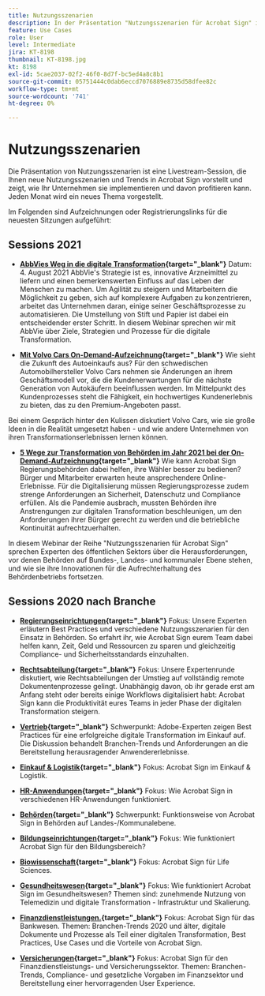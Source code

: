 ```yaml
---
title: Nutzungsszenarien
description: In der Präsentation "Nutzungsszenarien für Acrobat Sign" im Livestream erfahrt ihr, wie neue Nutzungsszenarien und Trends in eurem Unternehmen umgesetzt und genutzt werden können.
feature: Use Cases
role: User
level: Intermediate
jira: KT-8198
thumbnail: KT-8198.jpg
kt: 8198
exl-id: 5cae2037-02f2-46f0-8d7f-bc5ed4a8c8b1
source-git-commit: 05751444c0dab6eccd7076889e8735d58dfee82c
workflow-type: tm+mt
source-wordcount: '741'
ht-degree: 0%

---
```


# Nutzungsszenarien

Die Präsentation von Nutzungsszenarien ist eine Livestream-Session, die Ihnen neue Nutzungsszenarien und Trends in Acrobat Sign vorstellt und zeigt, wie Ihr Unternehmen sie implementieren und davon profitieren kann. Jeden Monat wird ein neues Thema vorgestellt.

Im Folgenden sind Aufzeichnungen oder Registrierungslinks für die neuesten Sitzungen aufgeführt:

## Sessions 2021

* **[AbbVies Weg in die digitale Transformation](https://use-case-showcase-with-abbvie.joinus.adobeevents.com/){target="_blank"}**
Datum: 4. August 2021 AbbVie&#39;s Strategie ist es, innovative Arzneimittel zu liefern und einen bemerkenswerten Einfluss auf das Leben der Menschen zu machen. Um Agilität zu steigern und Mitarbeitern die Möglichkeit zu geben, sich auf komplexere Aufgaben zu konzentrieren, arbeitet das Unternehmen daran, einige seiner Geschäftsprozesse zu automatisieren. Die Umstellung von Stift und Papier ist dabei ein entscheidender erster Schritt. In diesem Webinar sprechen wir mit AbbVie über Ziele, Strategien und Prozesse für die digitale Transformation.

* **[Mit Volvo Cars On-Demand-Aufzeichnung](https://gateway.on24.com/wcc/eh/2172296/lp/2963219/adobe-sign-use-case-showcase%3A-featuring-volvo-cars/){target="_blank"}**
Wie sieht die Zukunft des Autoeinkaufs aus? Für den schwedischen Automobilhersteller Volvo Cars nehmen sie Änderungen an ihrem Geschäftsmodell vor, die die Kundenerwartungen für die nächste Generation von Autokäufern beeinflussen werden. Im Mittelpunkt des Kundenprozesses steht die Fähigkeit, ein hochwertiges Kundenerlebnis zu bieten, das zu den Premium-Angeboten passt.

Bei einem Gespräch hinter den Kulissen diskutiert Volvo Cars, wie sie große Ideen in die Realität umgesetzt haben - und wie andere Unternehmen von ihren Transformationserlebnissen lernen können.

* **[5 Wege zur Transformation von Behörden im Jahr 2021 bei der On-Demand-Aufzeichnung](https://gateway.on24.com/wcc/eh/2172296/lp/2790280/5-ways-government-agencies-will-transform-in-2021-/){target="_blank"}**
Wie kann Acrobat Sign Regierungsbehörden dabei helfen, ihre Wähler besser zu bedienen? Bürger und Mitarbeiter erwarten heute ansprechendere Online-Erlebnisse. Für die Digitalisierung müssen Regierungsprozesse zudem strenge Anforderungen an Sicherheit, Datenschutz und Compliance erfüllen. Als die Pandemie ausbrach, mussten Behörden ihre Anstrengungen zur digitalen Transformation beschleunigen, um den Anforderungen ihrer Bürger gerecht zu werden und die betriebliche Kontinuität aufrechtzuerhalten.

In diesem Webinar der Reihe &quot;Nutzungsszenarien für Acrobat Sign&quot; sprechen Experten des öffentlichen Sektors über die Herausforderungen, vor denen Behörden auf Bundes-, Landes- und kommunaler Ebene stehen, und wie sie ihre Innovationen für die Aufrechterhaltung des Behördenbetriebs fortsetzen.

## Sessions 2020 nach Branche

* **[Regierungseinrichtungen](https://event.on24.com/wcc/r/2790280/7FFF27458A6834FDF8C73C5149637590?partnerref=EXL){target="_blank"}**
Fokus: Unsere Experten erläutern Best Practices und verschiedene Nutzungsszenarien für den Einsatz in Behörden. So erfahrt ihr, wie Acrobat Sign eurem Team dabei helfen kann, Zeit, Geld und Ressourcen zu sparen und gleichzeitig Compliance- und Sicherheitsstandards einzuhalten.

* **[Rechtsabteilung](https://event.on24.com/wcc/r/2634329/292CA0B317E56600A114508CC55376BF?partnerref=EXL){target="_blank"}**
Fokus: Unsere Expertenrunde diskutiert, wie Rechtsabteilungen der Umstieg auf vollständig remote Dokumentenprozesse gelingt. Unabhängig davon, ob ihr gerade erst am Anfang steht oder bereits einige Workflows digitalisiert habt: Acrobat Sign kann die Produktivität eures Teams in jeder Phase der digitalen Transformation steigern.

* **[Vertrieb](https://acrobat.adobe.com/us/en/business/webinars/adobe-sign-use-case-showcase-sales.html){target="_blank"}**
Schwerpunkt: Adobe-Experten zeigen Best Practices für eine erfolgreiche digitale Transformation im Einkauf auf. Die Diskussion behandelt Branchen-Trends und Anforderungen an die Bereitstellung herausragender Anwendererlebnisse.

* **[Einkauf &amp; Logistik](https://event.on24.com/wcc/r/2514418/278FB6F16C198E2B866CF487AF9514F6){target="_blank"}**
Fokus: Acrobat Sign im Einkauf &amp; Logistik.

* **[HR-Anwendungen](https://event.on24.com/wcc/r/2351937/D9E34A102F309DFCAF0D07D5192BD66D){target="_blank"}**
Fokus: Wie Acrobat Sign in verschiedenen HR-Anwendungen funktioniert.

* **[Behörden](https://event.on24.com/wcc/r/2351937/D9E34A102F309DFCAF0D07D5192BD66D){target="_blank"}**
Schwerpunkt: Funktionsweise von Acrobat Sign in Behörden auf Landes-/Kommunalebene.

* **[Bildungseinrichtungen](https://event.on24.com/wcc/r/2241711/762243D5EE65DAC44D3AE7BCCD3388A7){target="_blank"}**
Fokus: Wie funktioniert Acrobat Sign für den Bildungsbereich?

* **[Biowissenschaft](https://event.on24.com/wcc/r/2204781/2C266134D08DDE48E17C77746F192AA6){target="_blank"}**
Fokus: Acrobat Sign für Life Sciences.

* **[Gesundheitswesen](https://event.on24.com/wcc/r/2202626/1D60C42BD396AE273CB09CF53F1051BE){target="_blank"}**
Fokus: Wie funktioniert Acrobat Sign im Gesundheitswesen? Themen sind: zunehmende Nutzung von Telemedizin und digitale Transformation - Infrastruktur und Skalierung.

* **[Finanzdienstleistungen.](https://event.on24.com/wcc/r/2177152/40A4315A5D32F21AFB5EB03E25C15992){target="_blank"}**
Fokus: Acrobat Sign für das Bankwesen. Themen: Branchen-Trends 2020 und älter, digitale Dokumente und Prozesse als Teil einer digitalen Transformation, Best Practices, Use Cases und die Vorteile von Acrobat Sign.

* **[Versicherungen](https://event.on24.com/wcc/r/2162717/1449ED610AD3B545004079728D9AE0F6){target="_blank"}**
Fokus: Acrobat Sign für den Finanzdienstleistungs- und Versicherungssektor. Themen: Branchen-Trends, Compliance- und gesetzliche Vorgaben im Finanzsektor und Bereitstellung einer hervorragenden User Experience.
